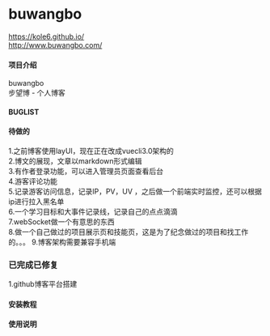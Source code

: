# buwangbo
https://kole6.github.io/  
http://www.buwangbo.com/

#### 项目介绍
buwangbo  
步望博 - 个人博客

#### BUGLIST

#### 待做的
1.之前博客使用layUI，现在正在改成vuecli3.0架构的  
2.博文的展现，文章以markdown形式编辑  
3.有作者登录功能，可以进入管理员页面查看后台  
4.游客评论功能  
5.记录游客访问信息，记录IP，PV，UV ，之后做一个前端实时监控，还可以根据ip进行拉入黑名单  
6.一个学习目标和大事件记录线，记录自己的点点滴滴  
7.webSocket做一个有意思的东西  
8.做一个自己做过的项目展示页和技能页，这是为了纪念做过的项目和找工作的。。。 
9.博客架构需要兼容手机端

### 已完成已修复
1.github博客平台搭建


#### 安装教程


#### 使用说明


